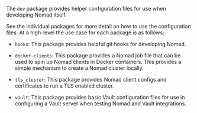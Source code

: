 The `dev` package provides helper configuration files for use when developing
Nomad itself.

See the individual packages for more detail on how to use the configuration
files. At a high-level the use case for each package is as follows:

* `hooks`: This package provides helpful git hooks for developing Nomad.

* `docker-clients`: This package provides a Nomad job file that can be used to
  spin up Nomad clients in Docker containers. This provides a simple mechanism
  to create a Nomad cluster locally.

* `tls_cluster`: This package provides Nomad client configs and certificates to
  run a TLS enabled cluster.

* `vault`: This package provides basic Vault configuration files for use in
  configuring a Vault server when testing Nomad and Vault integrations.
